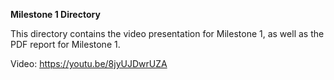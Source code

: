 **Milestone 1 Directory**

This directory contains the video presentation for Milestone 1, as well as
the PDF report for Milestone 1.

Video: https://youtu.be/8jyUJDwrUZA